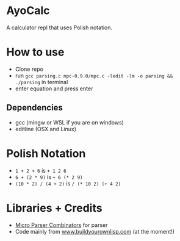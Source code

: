 # AyoCalc
A calculator repl that uses Polish notation.

# How to use

- Clone repo
- run `gcc parsing.c mpc-0.9.0/mpc.c -ledit -lm -o parsing && ./parsing` in terminal
- enter equation and press enter

## Dependencies

- gcc (mingw or WSL if you are on windows)
- editline (OSX and Linux)

# Polish Notation
- `1 + 2 + 6`	 is	`+ 1 2 6`
- `6 + (2 * 9)`	is	`+ 6 (* 2 9)`
- `(10 * 2) / (4 + 2)` is	`/ (* 10 2) (+ 4 2)`

# Libraries + Credits
- [Micro Parser Combinators](https://github.com/orangeduck/mpc) for parser
- Code mainly from www.buildyourownlisp.com (at the moment!)
